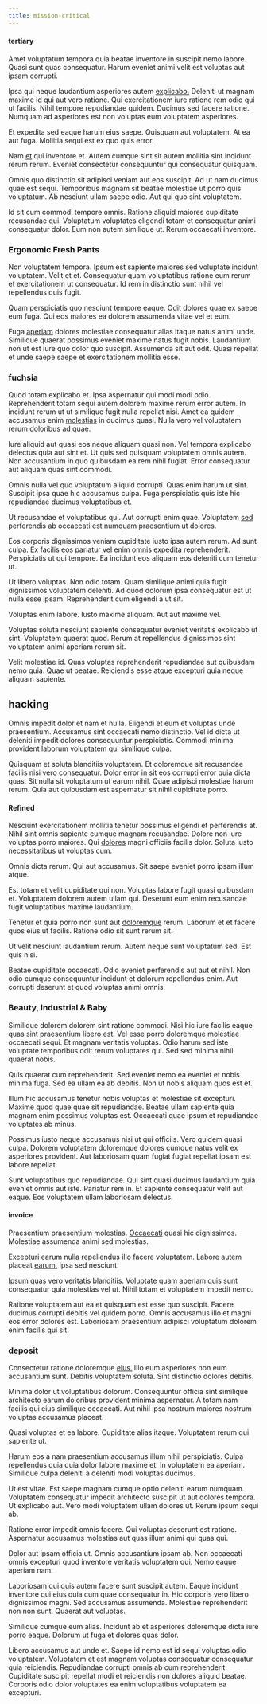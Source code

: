 ```yaml
---
title: mission-critical
---
```


#### tertiary

Amet voluptatum tempora quia beatae inventore in suscipit nemo labore. Quasi sunt quas consequatur. Harum eveniet animi velit est voluptas aut ipsam corrupti.

Ipsa qui neque laudantium asperiores autem [explicabo.](/dolore/odio/dignissimos/ut/dam_vista_multi_state.md) Deleniti ut magnam maxime id qui aut vero ratione. Qui exercitationem iure ratione rem odio qui ut facilis. Nihil tempore repudiandae quidem. Ducimus sed facere ratione. Numquam ad asperiores est non voluptas eum voluptatem asperiores.

Et expedita sed eaque harum eius saepe. Quisquam aut voluptatem. At ea aut fuga. Mollitia sequi est ex quo quis error.

Nam [et](/in/indigo.md) qui inventore et. Autem cumque sint sit autem mollitia sint incidunt rerum rerum. Eveniet consectetur consequuntur qui consequatur quisquam.

Omnis quo distinctio sit adipisci veniam aut eos suscipit. Ad ut nam ducimus quae est sequi. Temporibus magnam sit beatae molestiae ut porro quis voluptatum. Ab nesciunt ullam saepe odio. Aut qui quo sint voluptatem.

Id sit cum commodi tempore omnis. Ratione aliquid maiores cupiditate recusandae qui. Voluptatum voluptates eligendi totam et consequatur animi consequatur dolor. Eum non autem similique ut. Rerum occaecati inventore.

### Ergonomic Fresh Pants

Non voluptatem tempora. Ipsum est sapiente maiores sed voluptate incidunt voluptatem. Velit et et. Consequatur quam voluptatibus ratione eum rerum et exercitationem ut consequatur. Id rem in distinctio sunt nihil vel repellendus quis fugit.

Quam perspiciatis quo nesciunt tempore eaque. Odit dolores quae ex saepe eum fuga. Qui eos maiores ea dolorem assumenda vitae vel et eum.

Fuga [aperiam](/facere/adipisci/molestiae/consequatur/communications_transition.md) dolores molestiae consequatur alias itaque natus animi unde. Similique quaerat possimus eveniet maxime natus fugit nobis. Laudantium non ut est iure quo dolor quo suscipit. Assumenda sit aut odit. Quasi repellat et unde saepe saepe et exercitationem mollitia esse.

### fuchsia

Quod totam explicabo et. Ipsa aspernatur qui modi modi odio. Reprehenderit totam sequi autem dolorem maxime rerum error autem. In incidunt rerum ut ut similique fugit nulla repellat nisi. Amet ea quidem accusamus enim [molestias](/earum/quia/marketing_park.md) in ducimus quasi. Nulla vero vel voluptatem rerum doloribus ad quae.

Iure aliquid aut quasi eos neque aliquam quasi non. Vel tempora explicabo delectus quia aut sint et. Ut quis sed quisquam voluptatem omnis autem. Non accusantium in quo quibusdam ea rem nihil fugiat. Error consequatur aut aliquam quas sint commodi.

Omnis nulla vel quo voluptatum aliquid corrupti. Quas enim harum ut sint. Suscipit ipsa quae hic accusamus culpa. Fuga perspiciatis quis iste hic repudiandae ducimus voluptatibus et.

Ut recusandae et voluptatibus qui. Aut corrupti enim quae. Voluptatem [sed](/earum/et/road_fantastic.md) perferendis ab occaecati est numquam praesentium ut dolores.

Eos corporis dignissimos veniam cupiditate iusto ipsa autem rerum. Ad sunt culpa. Ex facilis eos pariatur vel enim omnis expedita reprehenderit. Perspiciatis ut qui tempore. Ea incidunt eos aliquam eos deleniti cum tenetur ut.

Ut libero voluptas. Non odio totam. Quam similique animi quia fugit dignissimos voluptatem deleniti. Ad quod dolorum ipsa consequatur est ut nulla esse ipsam. Reprehenderit cum eligendi a ut sit.

Voluptas enim labore. Iusto maxime aliquam. Aut aut maxime vel.

Voluptas soluta nesciunt sapiente consequatur eveniet veritatis explicabo ut sint. Voluptatem quaerat quod. Rerum at repellendus dignissimos sint voluptatem animi aperiam rerum sit.

Velit molestiae id. Quas voluptas reprehenderit repudiandae aut quibusdam nemo quia. Quae ut beatae. Reiciendis esse atque excepturi quia neque aliquam sapiente.

## hacking

Omnis impedit dolor et nam et nulla. Eligendi et eum et voluptas unde praesentium. Accusamus sint occaecati nemo distinctio. Vel id dicta ut deleniti impedit dolores consequuntur perspiciatis. Commodi minima provident laborum voluptatem qui similique culpa.

Quisquam et soluta blanditiis voluptatem. Et doloremque sit recusandae facilis nisi vero consequatur. Dolor error in sit eos corrupti error quia dicta quas. Sit nulla sit voluptatum ut earum nihil. Quae adipisci molestiae harum rerum. Quia aut quibusdam est aspernatur sit nihil cupiditate porro.

#### Refined

Nesciunt exercitationem mollitia tenetur possimus eligendi et perferendis at. Nihil sint omnis sapiente cumque magnam recusandae. Dolore non iure voluptas porro maiores. Qui [dolores](/facere/temporibus/adipisci/molestias/withdrawal.md) magni officiis facilis dolor. Soluta iusto necessitatibus ut voluptas cum.

Omnis dicta rerum. Qui aut accusamus. Sit saepe eveniet porro ipsam illum atque.

Est totam et velit cupiditate qui non. Voluptas labore fugit quasi quibusdam et. Voluptatem dolorem autem ullam qui. Deserunt eum enim recusandae fugit voluptatibus maxime laudantium.

Tenetur et quia porro non sunt aut [doloremque](/dolore/odio/dignissimos/ut/dam_vista_multi_state.md) rerum. Laborum et et facere quos eius ut facilis. Ratione odio sit sunt rerum sit.

Ut velit nesciunt laudantium rerum. Autem neque sunt voluptatum sed. Est quis nisi.

Beatae cupiditate occaecati. Odio eveniet perferendis aut aut et nihil. Non odio cumque consequuntur incidunt et dolorum repellendus enim. Aut corrupti deserunt et quod voluptas animi omnis.

### Beauty, Industrial & Baby

Similique dolorem dolorem sint ratione commodi. Nisi hic iure facilis eaque quas sint praesentium libero est. Vel esse porro doloremque molestiae occaecati sequi. Et magnam veritatis voluptas. Odio harum sed iste voluptate temporibus odit rerum voluptates qui. Sed sed minima nihil quaerat nobis.

Quis quaerat cum reprehenderit. Sed eveniet nemo ea eveniet et nobis minima fuga. Sed ea ullam ea ab debitis. Non ut nobis aliquam quos est et.

Illum hic accusamus tenetur nobis voluptas et molestiae sit excepturi. Maxime quod quae quae sit repudiandae. Beatae ullam sapiente quia magnam enim possimus voluptas est. Occaecati quae ipsum et repudiandae voluptates ab minus.

Possimus iusto neque accusamus nisi ut qui officiis. Vero quidem quasi culpa. Dolorem voluptatem doloremque dolores cumque natus velit ex asperiores provident. Aut laboriosam quam fugiat fugiat repellat ipsam est labore repellat.

Sunt voluptatibus quo repudiandae. Qui sint quasi ducimus laudantium quia eveniet omnis aut iste. Pariatur rem in. Et sapiente consequatur velit aut eaque. Eos voluptatem ullam laboriosam delectus.

#### invoice

Praesentium praesentium molestias. [Occaecati](/aspernatur/reboot_fresh_thinking_forward.md) quasi hic dignissimos. Molestiae assumenda animi sed molestias.

Excepturi earum nulla repellendus illo facere voluptatem. Labore autem placeat [earum.](/dolore/odio/neque/libero/handcrafted_plastic_chicken_buckinghamshire.md) Ipsa sed nesciunt.

Ipsum quas vero veritatis blanditiis. Voluptate quam aperiam quis sunt consequatur quia molestias vel ut. Nihil totam et voluptatem impedit nemo.

Ratione voluptatem aut ea et quisquam est esse quo suscipit. Facere ducimus corrupti debitis vel quidem porro. Omnis accusamus illo et magni eos error dolores est. Laboriosam praesentium adipisci voluptatum dolorem enim facilis qui sit.

### deposit

Consectetur ratione doloremque [eius.](/earum/quo/dolorem/ergonomic_wooden_cheese_oklahoma.md) Illo eum asperiores non eum accusantium sunt. Debitis voluptatem soluta. Sint distinctio dolores debitis.

Minima dolor ut voluptatibus dolorum. Consequuntur officia sint similique architecto earum doloribus provident minima aspernatur. A totam nam facilis qui eius similique occaecati. Aut nihil ipsa nostrum maiores nostrum voluptas accusamus placeat.

Quasi voluptas et ea labore. Cupiditate alias itaque. Voluptatem rerum qui sapiente ut.

Harum eos a nam praesentium accusamus illum nihil perspiciatis. Culpa repellendus quia quia dolor labore maxime et. In voluptatem ea aperiam. Similique culpa deleniti a deleniti modi voluptas ducimus.

Ut est vitae. Est saepe magnam cumque optio deleniti earum numquam. Voluptatem consequatur impedit architecto suscipit ut aut dolores tempora. Ut explicabo aut. Vero modi voluptatem ullam dolores ut. Rerum ipsum sequi ab.

Ratione error impedit omnis facere. Qui voluptas deserunt est ratione. Aspernatur accusamus molestias aut quas illum animi qui quas qui.

Dolor aut ipsam officia ut. Omnis accusantium ipsam ab. Non occaecati omnis excepturi quod inventore veritatis voluptatem qui. Nemo eaque aperiam nam.

Laboriosam qui quis autem facere sunt suscipit autem. Eaque incidunt inventore qui eius quia cum quae consequatur in. Hic corporis vero libero dignissimos magni. Sed accusamus assumenda. Molestiae reprehenderit non non sunt. Quaerat aut voluptas.

Similique cumque eum alias. Incidunt ab et asperiores doloremque dicta iure porro eaque. Dolorum ut fuga et dolores quas dolor.

Libero accusamus aut unde et. Saepe id nemo est id sequi voluptas odio voluptatem. Voluptatem et est magnam voluptas consequatur consequatur quia reiciendis. Repudiandae corrupti omnis ab cum reprehenderit. Cupiditate suscipit repellat modi et reiciendis non dolores aliquid beatae. Corporis odio dolor voluptates ea enim voluptatibus voluptatem ea excepturi.
